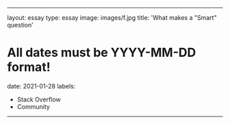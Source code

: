 
---
layout: essay
type: essay
image: images/f.jpg
title: 'What makes a "Smart" question'
# All dates must be YYYY-MM-DD format!
date: 2021-01-28
labels:
  - Stack Overflow
  - Community
---
